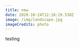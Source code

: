 ```yaml
---
title: new
date: 2020-10-24T12:18:29.530Z
image: /img/landscape.jpg
imageCredits: photo
---
```

testing